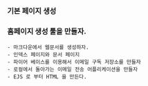 ### 기본 페이지 생성
### 홈페이지 생성 툴을 만들자.
    - 마크다운에서 웹문서를 생성하자.
    - 인덱스 페이지와 문서 페이지
    - 파이어 베이스를 이용해서 이메일 구독 저장소를 만들자
    - 로컬에서 돌아가는 이메일 전송 어플리케이션을 만들자
    - EJS 로 부터 HTML 을 만든다.